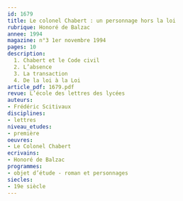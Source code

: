 ```yaml
---
id: 1679
title: Le colonel Chabert : un personnage hors la loi 
rubrique: Honoré de Balzac 
annee: 1994
magazine: n°3 1er novembre 1994
pages: 10
description: 
  1. Chabert et le Code civil
  2. L’absence
  3. La transaction
  4. De la loi à la Loi
article_pdf: 1679.pdf
revue: L’école des lettres des lycées
auteurs:
- Frédéric Scitivaux
disciplines:
- lettres
niveau_etudes:
- première
oeuvres:
- Le Colonel Chabert
ecrivains:
- Honoré de Balzac
programmes:
- objet d’étude - roman et personnages
siecles:
- 19e siècle
---
```

